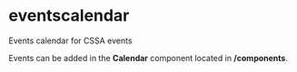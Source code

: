 # eventscalendar
Events calendar for CSSA events

Events can be added in the **Calendar** component located in **/components**.

